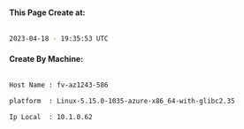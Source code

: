
   
#### This Page Create at:

```bash

2023-04-18 - 19:35:53 UTC

```

#### Create By Machine:

```bash

Host Name : fv-az1243-586

platform  : Linux-5.15.0-1035-azure-x86_64-with-glibc2.35

Ip Local  : 10.1.0.62

```

